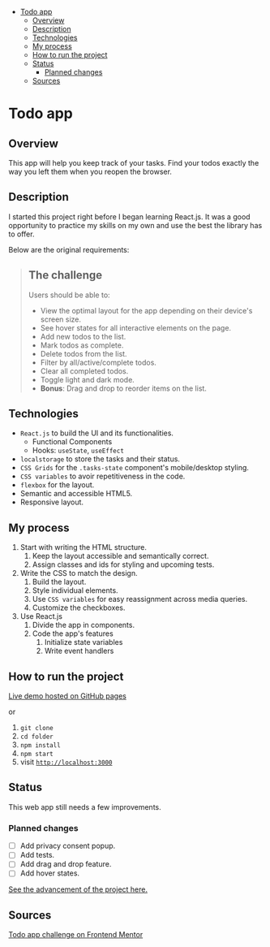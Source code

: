 - [Todo app](#todo-app)
  - [Overview](#overview)
  - [Description](#description)
  - [Technologies](#technologies)
  - [My process](#my-process)
  - [How to run the project](#how-to-run-the-project)
  - [Status](#status)
    - [Planned changes](#planned-changes)
  - [Sources](#sources)

# Todo app

## Overview

This app will help you keep track of your tasks. Find your todos exactly the way you left them when you reopen the browser.

## Description

I started this project right before I began learning React.js. It was a good opportunity to practice my skills on my own and use the best the library has to offer. 

Below are the original requirements:

> ## The challenge
> Users should be able to:
> - View the optimal layout for the app depending on their device's screen size.
> - See hover states for all interactive elements on the page.
> - Add new todos to the list.
> - Mark todos as complete.
> - Delete todos from the list.
> - Filter by all/active/complete todos.
> - Clear all completed todos.
> - Toggle light and dark mode.
> - **Bonus**: Drag and drop to reorder items on the list.

## Technologies

- ``React.js`` to build the UI and its functionalities.
  - Functional Components
  - Hooks: ``useState``, ``useEffect``
- ``localstorage`` to store the tasks and their status.
- ``CSS Grids`` for the ``.tasks-state`` component's mobile/desktop styling.
- ``CSS variables`` to avoir repetitiveness in the code.
- ``flexbox`` for the layout.
- Semantic and accessible HTML5.
- Responsive layout.

## My process

1. Start with writing the HTML structure. 
   1. Keep the layout accessible and semantically correct.
   2. Assign classes and ids for styling and upcoming tests.
2. Write the CSS to match the design.
   1. Build the layout.
   2. Style individual elements.
   3. Use ``CSS variables`` for easy reassignment across media queries.
   4. Customize the checkboxes.
3. Use React.js
   1. Divide the app in components.
   2. Code the app's features
      1. Initialize state variables
      2. Write event handlers

## How to run the project

[Live demo hosted on GitHub pages]()

or

1. ``git clone ``
2. ``cd folder``
3. ``npm install``
4. `` npm start ``
5. visit [``http://localhost:3000``](http://localhost:3000)

## Status

This web app still needs a few improvements.

### Planned changes

- [ ] Add privacy consent popup.
- [ ] Add tests.
- [ ] Add drag and drop feature.
- [ ] Add hover states.

[See the advancement of the project here.](https://github.com/AngeliqueDF/todo-app-frontend-mentor/projects)

## Sources

[Todo app challenge on Frontend Mentor](https://www.frontendmentor.io/challenges/todo-app-Su1_KokOW)